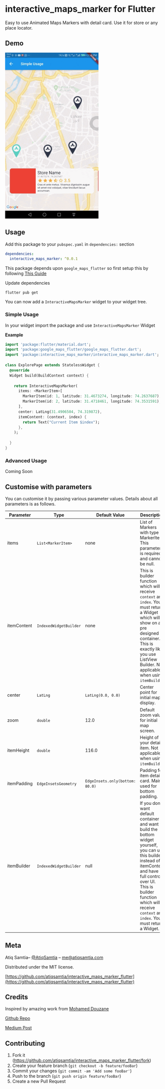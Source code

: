 # interactive_maps_marker for Flutter
Easy to use Animated Maps Markers with detail card. Use it for store or any place locator.
## Demo
![](demo/simple-demo.gif)

## Usage
Add this package to your `pubspec.yaml` in `dependencies:` section
```yaml
dependencies: 
  interactive_maps_marker: ^0.0.1
```
This package depends upon ```google_maps_flutter``` so first setup this by following [This Guide](https://pub.dev/packages/google_maps_flutter)

Update dependencies 
```
flutter pub get
```
You can now add a ``` InteractiveMapsMarker ``` widget to your widget tree.


### Simple Usage
In your widget import the package and use ```InteractiveMapsMarker``` Widget

**Example**
```dart
import 'package:flutter/material.dart';
import 'package:google_maps_flutter/google_maps_flutter.dart';
import 'package:interactive_maps_marker/interactive_maps_marker.dart';

class ExplorePage extends StatelessWidget {
  @override
  Widget build(BuildContext context) {

    return InteractiveMapsMarker(
      items: <MarkerItem>[
        MarkerItem(id: 1, latitude: 31.4673274, longitude: 74.2637687),
        MarkerItem(id: 2, latitude: 31.4718461, longitude: 74.3531591),
      ],
      center: LatLng(31.4906504, 74.319872),
      itemContent: (context, index) {
        return Text("Current Item $index");
      },
    );

  }
}
```

### Advanced Usage
Coming Soon

## Customise with parameters
You can customise it by passing various parameter values. Details about all parameters is as follows.

Parameter | Type | Default Value | Description
--------- | ---- | ------------- | -----------
items | ``` List<MarkerItem> ``` | none | List of Markers with type of MarkerItem. This parameter is required and cannot be null.
itemContent | ``` IndexedWidgetBuilder ``` | none | This is builder function which will receive ``` context ``` and ``` index ```. You must return a Widget which will show on a pre designed container. This is exactly like you use ListView Builder. Not applicable when using ``` itemBuilder ```
center | ``` LatLng ``` | ``` LatLng(0.0, 0.0) ``` | Center point for initial map display.
zoom | ``` double ``` | 12.0 | Default zoom value for initial map screen.
itemHeight | ``` double ``` | 116.0 | Height of your detail item. Not applicable when using ``` itemBuilder ```
itemPadding | ``` EdgeInsetsGeometry ``` | ``` EdgeInsets.only(bottom: 80.0) ``` | Padding for item detail card. Mainly used for bottom padding.
itemBuilder | ``` IndexedWidgetBuilder ``` | null | If you don't want default container and want to build the bottom widget yourself, you can use this builder instead of itemContent and have full control over UI. This is builder function which will receive ``` context ``` and ``` index ```. You must return a Widget.


## Meta

Atiq Samtia– [@AtiqSamtia](https://twitter.com/atiqsamtia) – me@atiqsamtia.com

Distributed under the MIT license.

[https://github.com/atiqsamtia/interactive_maps_marker_flutter](https://github.com/atiqsamtia/interactive_maps_marker_flutter)

## Credits
Inspired by amazing work from [Mohamed Douzane](https://github.com/moho12n)

[Github Repo](https://github.com/moho12n/animateMarkersInFlutter)

[Medium Post](https://medium.com/swlh/animating-markers-in-flutter-20483ee5df49)

## Contributing

1. Fork it (<https://github.com/atiqsamtia/interactive_maps_marker_flutter/fork>)
2. Create your feature branch (`git checkout -b feature/fooBar`)
3. Commit your changes (`git commit -am 'Add some fooBar'`)
4. Push to the branch (`git push origin feature/fooBar`)
5. Create a new Pull Request